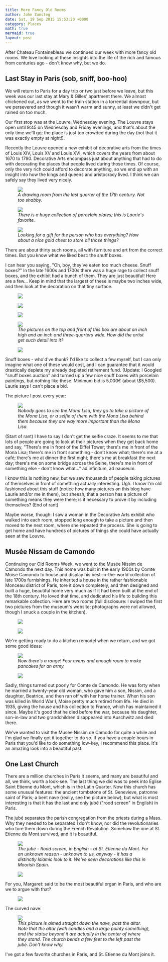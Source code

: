 ```yaml
---
title: More Fancy Old Rooms
author: John Zumsteg
date: Sat, 19 Sep 2015 15:53:20 +0000
category: Places
math: true
mermaid: true
layout: post
---
```

After Chateau Fontainebleau we continued our week with more fancy old rooms. We love looking at these insights into the life of the rich and famous from centuries ago - don't know why, but we do.
<h2>Last Stay in Paris (sob, sniff, boo-hoo)</h2>
We will return to Paris for a day trip or two just before we leave, but this week was our last stay at Mary &amp; Gilles' apartment there. We almost chickened out, as we went to the train station in a torrential downpour, but we persevered and though it wasn't warm and sunny, at least we didn't get rained on too much.

Our first stop was at the Louvre, Wednesday evening. The Louvre stays open until 9:45 on Wednesday and Friday evenings, and that's about the only time we'll go; the place is just too crowded during the day (not that it was exactly empty at night!).

Recently the Louvre opened a new exhibit of decorative arts from the times of Louis XIV, Louis XV and Louis XVI, which covers the years from about 1670 to 1790. Decorative Arts encompass just about anything that had to do with decorating the places that people lived during those times. Of course, only the very rich could afford to decorate anything, so we end up with an insight into how the kings and queens and aristocracy lived. I think we can safely say they lived very nicely.

<figure class = "portrait">
	<img src="{{site.url}}/assets/images/2015/09/DSC09185.jpg"/>
	<figcaption><em>A drawing room from the last quarter of the 17th century. Not too shabby.</em></figcaption>
</figure>



<figure class = "landscape">
	<img src="{{site.url}}/assets/images/2015/09/DSC09182.jpg"/>
	<figcaption><em>There is a huge collection of porcelain plates; this is Laurie's favorite.</em></figcaption>
</figure>



<figure class = "landscape">
	<img src="{{site.url}}/assets/images/2015/09/DSC09180.jpg"/>
	<figcaption><em>Looking for a gift for the person who has everything? How about a nice gold chest to store all those things?</em></figcaption>
</figure>



There are about thirty such rooms, all with furniture and art from the correct times. But you know what we liked best: the snuff boxes.

I can hear you saying, "Oh, boy, they've eaten too much cheese. Snuff boxes?" In the late 1600s and 1700s there was a huge rage to collect snuff boxes, and the exhibit had a bunch of them. They are just beautiful! Here are a few... Keep in mind that the largest of these is maybe two inches wide, and then look at the decoration on that tiny surface.
<figure class = "landscape">
	<img src="{{site.url}}/assets/images/2015/09/DSC09191-300x214.jpg"/>
	<figcaption></figcaption>
</figure>



<figure class = "landscape">
	<img src="{{site.url}}/assets/images/2015/09/DSC09192.jpg"/>
	<figcaption></figcaption>
</figure>



<figure class = "landscape">
	<img src="{{site.url}}/assets/images/2015/09/DSC09194-300x226.jpg"/>
	<figcaption></figcaption>
</figure>



<figure class = "landscape">
	<img src="{{site.url}}/assets/images/2015/09/DSC09196.jpg"/>
	<figcaption><em>The pictures on the top and front of this box are about an inch high and an inch and three-quarters wide. How did the artist get such detail into it?</em></figcaption>
</figure>



<figure class = "landscape">
	<img src="{{site.url}}/assets/images/2015/09/DSC09197.jpg"/>
	<figcaption></figcaption>
</figure>


Snuff boxes - who'd've thunk? I'd like to collect a few myself, but I can only imagine what one of these would cost, and I can guarantee that it would drastically deplete my already depleted retirement fund. (Update: I Googled "snuff boxes auction" and turned up a few nice snuff boxes with porcelain paintings, but nothing like these. Minimum bid is 5,000€ (about \\$5,500). Laurie says I can't place a bid.

The picture I post every year:

<figure class = "landscape">
	<img src="{{site.url}}/assets/images/2015/09/DSC09206.jpg"/>
	<figcaption><em>Nobody goes to see the Mona Lisa; they go to take a picture of the Mona Lisa, or a selfie of them with the Mona Lisa behind them because they are way more important than the Mona Lisa.</em></figcaption>
</figure>



(Start of rant)
I have to say I don't get the selfie craze. It seems to me that lots of people are going to look at their pictures when they get back home and say, "There's me in front of the Eiffel Tower; there's me in front of the Mona Lisa; there's me in front something - don't know what; there's me at a café; there's me at dinner the first night; there's me at breakfast the next day; there's me on some bridge across the Seine, there's me in front of something else - don't know what..." ad infinitum, ad nauseum.

I know this is nothing new, but we saw thousands of people taking pictures of themselves in front of something actually interesting. Ugh. I know I'm old fashioned about this stuff (notice how many pictures on this blog have Laurie and/or me in them), but sheesh, that a person has a picture of something means they were there; is it necessary to prove it by including themselves?
(End of rant)

Maybe worse, though: I saw a woman in the Decorative Arts exhibit who walked into each room, stopped long enough to take a picture and then moved to the next room, where she repeated the process. She is going to get home and have hundreds of pictures of things she could have actually seen at the Louvre.
<h2>Musée Nissam de Camondo</h2>
Continuing our Old Rooms Week, we went to the Musée Nissim de Camondo the next day. This home was built in the early 1900s by Comte Moïse Camondo to house and display his best-in-the-world collection of late 1700s furnishings. He inherited a house in the rather fashionable Monceau district of Paris, tore it down completely, and then designed and built a huge, beautiful home very much as if it had been built at the end of the 18th century. He loved that time, and dedicated his life to building this remarkable collection. Here are two rooms (full disclosure: I swiped the first two pictures from the museum's website; photographs were not allowed, though I snuck a couple in the kitchen).

<figure class = "landscape">
	<img src="{{site.url}}/assets/images/2015/09/Camondo-2-2.jpg"/>
	<figcaption></figcaption>
</figure>

 <figure class = "landscape">
	<img src="{{site.url}}/assets/images/2015/09/Camondo-1-2.jpg"/>
	<figcaption></figcaption>
</figure>



We're getting ready to do a kitchen remodel when we return, and we got some good ideas:

<figure class = "landscape">
	<img src="{{site.url}}/assets/images/2015/09/DSC09216.jpg"/>
	<figcaption><em>Now there's a range! Four ovens and enough room to make pancakes for an army.</em></figcaption>
</figure>



<figure class = "landscape">
	<img src="{{site.url}}/assets/images/2015/09/DSC09220.jpg"/>
	<figcaption></figcaption>
</figure>



Sadly, things turned out poorly for Comte de Camondo. He was forty when he married a twenty-year old woman, who gave him a son, Nissim, and a daughter, Beatrice, and then ran off with her horse trainer. When his son was killed in World War I, Moïse pretty much retired from life. He died in 1935, giving the house and his collection to France, which has maintained it since. Maybe it's good that he died before the war, because his daughter, son-in-law and two grandchildren disappeared into Auschwitz and died there.

We've wanted to visit the Musée Nissim de Camodo for quite a while and I'm glad we finally got it together to do so. If you have a couple hours in Paris that you'd like to do something low-key, I recommend this place. It's an amazing look into a beautiful past.
<h2>One Last Church</h2>
There are a million churches in Paris it seems, and many are beautiful and all, we think, worth a look-see. The last thing we did was to peek into Eglise Saint Etienne du Mont, which is in the Latin Quarter. Now this church has some unusual features: the ancient tombstone of St. Genevieve, patronne saint of Paris; a bent nave (really, see the picture below), but what is most interesting is that it has the last and only jubé ("rood screen" in English) in Paris.

The jubé separates the parish congregation from the priests during a Mass. Why they needed to be separated I don't know, nor did the revolutionaries who tore them down during the French Revolution. Somehow the one at St. Etienne du Mont survived, and it is beautiful.

<figure class = "landscape">
	<img src="{{site.url}}/assets/images/2015/09/DSC09229.jpg"/>
	<figcaption><em>The jubé - Rood screen, in English - at St. Etienne du Mont. For an unknown reason - unknown to us, anyway - it has a distinctly Islamic look to it. We've seen decorations like this in Moorish Spain.</em></figcaption>
</figure>



<figure class = "portrait">
	<img src="{{site.url}}/assets/images/2015/09/DSC09237.jpg"/>
	<figcaption></figcaption>
</figure>



For you, Margaret: said to be the most beautiful organ in Paris, and who are we to argue with that?

<figure class = "portrait">
	<img src="{{site.url}}/assets/images/2015/09/DSC09233.jpg"/>
	<figcaption></figcaption>
</figure>



The curved nave:

<figure class = "portrait">
	<img src="{{site.url}}/assets/images/2015/09/DSC09245.jpg"/>
	<figcaption><em>This picture is aimed straight down the nave, past the altar. Note that the altar (with candles and a large pointy something), and the statue beyond it are actually in the center of where they stand. The church bends a few feet to the left past the jubé. Don't know why.</em></figcaption>
</figure>



I've got a few favorite churches in Paris, and St. Etienne du Mont joins it.
